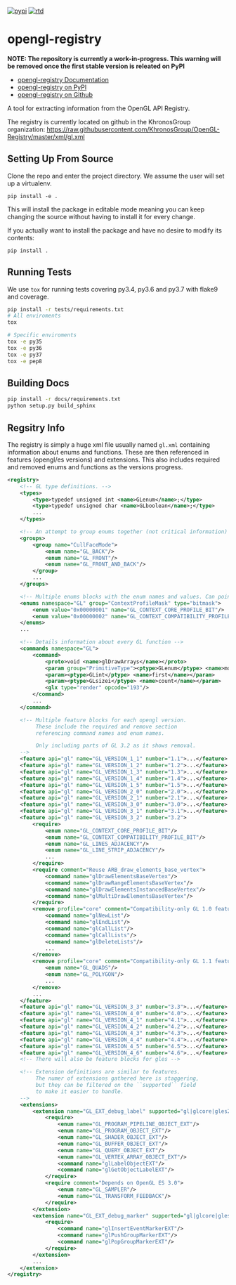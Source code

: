 [![pypi](https://badge.fury.io/py/opengl-registry.svg)](https://pypi.org/project/opengl-registry) [![rtd](https://readthedocs.org/projects/opengl-registry/badge/?version=latest)](https://opengl-registry.readthedocs.io)

# opengl-registry

**NOTE: The repository is currently a work-in-progress. This warning
will be removed once the first stable version is releated on PyPI**

* [opengl-registry Documentation](https://opengl-registry.readthedocs.io)
* [opengl-registry on PyPI](https://pypi.org/project/opengl-registry)
* [opengl-registry on Github](https://github.com/moderngl/opengl-registry)

A tool for extracting information from the OpenGL API Registry.

The registry is currently located on github in the KhronosGroup organization:
https://raw.githubusercontent.com/KhronosGroup/OpenGL-Registry/master/xml/gl.xml

## Setting Up From Source

Clone the repo and enter the project directory.
We assume the user will set up a virtualenv.

```
pip install -e .
```

This will install the package in editable mode
meaning you can keep changing the source without
having to install it for every change.

If you actually want to install the package and have
no desire to modify its contents:

```
pip install .
```

## Running Tests

We use `tox` for running tests covering py3.4, py3.6 and py3.7 with flake9 and coverage.

```sh
pip install -r tests/requirements.txt
# All enviroments
tox

# Specific enviroments
tox -e py35
tox -e py36
tox -e py37
tox -e pep8
```

## Building Docs

```sh
pip install -r docs/requirements.txt
python setup.py build_sphinx
```

## Regsitry Info

The registry is simply a huge xml file usually named `gl.xml` containing
information about enums and functions. These are then referenced in
features (opengl/es versions) and extensions. This also includes
required and removed enums and functions as the versions progress.

```xml
<registry>
    <!-- GL type definitions. -->
    <types>
        <type>typedef unsigned int <name>GLenum</name>;</type>
        <type>typedef unsigned char <name>GLboolean</name>;</type>
        ...
    </types>

    <!-- An attempt to group enums together (not critical information) -->
    <groups>
        <group name="CullFaceMode">
            <enum name="GL_BACK"/>
            <enum name="GL_FRONT"/>
            <enum name="GL_FRONT_AND_BACK"/>
        </group>
        ...
    </groups>

    <!-- Multiple enums blocks with the enum names and values. Can point to a group -->
    <enums namespace="GL" group="ContextProfileMask" type="bitmask">
        <enum value="0x00000001" name="GL_CONTEXT_CORE_PROFILE_BIT"/>
        <enum value="0x00000002" name="GL_CONTEXT_COMPATIBILITY_PROFILE_BIT"/>
    </enums>
    ...

    <!-- Details information about every GL function -->
    <commands namespace="GL">
        <command>
            <proto>void <name>glDrawArrays</name></proto>
            <param group="PrimitiveType"><ptype>GLenum</ptype> <name>mode</name></param>
            <param><ptype>GLint</ptype> <name>first</name></param>
            <param><ptype>GLsizei</ptype> <name>count</name></param>
            <glx type="render" opcode="193"/>
        </command>
        ...
    </command>

    <!-- Multiple feature blocks for each opengl version.
         These include the required and remove section
         referencing command names and enum names.

         Only including parts of GL 3.2 as it shows removal.
    -->
    <feature api="gl" name="GL_VERSION_1_1" number="1.1">...</feature>
    <feature api="gl" name="GL_VERSION_1_2" number="1.2">...</feature>
    <feature api="gl" name="GL_VERSION_1_3" number="1.3">...</feature>
    <feature api="gl" name="GL_VERSION_1_4" number="1.4">...</feature>
    <feature api="gl" name="GL_VERSION_1_5" number="1.5">...</feature>
    <feature api="gl" name="GL_VERSION_2_0" number="2.0">...</feature>
    <feature api="gl" name="GL_VERSION_2_1" number="2.1">...</feature>
    <feature api="gl" name="GL_VERSION_3_0" number="3.0">...</feature>
    <feature api="gl" name="GL_VERSION_3_1" number="3.1">...</feature>
    <feature api="gl" name="GL_VERSION_3_2" number="3.2">
        <require>
            <enum name="GL_CONTEXT_CORE_PROFILE_BIT"/>
            <enum name="GL_CONTEXT_COMPATIBILITY_PROFILE_BIT"/>
            <enum name="GL_LINES_ADJACENCY"/>
            <enum name="GL_LINE_STRIP_ADJACENCY"/>
            ...
        </require>
        <require comment="Reuse ARB_draw_elements_base_vertex">
            <command name="glDrawElementsBaseVertex"/>
            <command name="glDrawRangeElementsBaseVertex"/>
            <command name="glDrawElementsInstancedBaseVertex"/>
            <command name="glMultiDrawElementsBaseVertex"/>
        </require>
        <remove profile="core" comment="Compatibility-only GL 1.0 features removed from GL 3.2">
            <command name="glNewList"/>
            <command name="glEndList"/>
            <command name="glCallList"/>
            <command name="glCallLists"/>
            <command name="glDeleteLists"/>
            ...
        </remove>
        <remove profile="core" comment="Compatibility-only GL 1.1 features removed from GL 3.2">
            <enum name="GL_QUADS"/>
            <enum name="GL_POLYGON"/>
            ...
        </remove>
        ...
    </feature>
    <feature api="gl" name="GL_VERSION_3_3" number="3.3">...</feature>
    <feature api="gl" name="GL_VERSION_4_0" number="4.0">...</feature>
    <feature api="gl" name="GL_VERSION_4_1" number="4.1">...</feature>
    <feature api="gl" name="GL_VERSION_4_2" number="4.2">...</feature>
    <feature api="gl" name="GL_VERSION_4_3" number="4.3">...</feature>
    <feature api="gl" name="GL_VERSION_4_4" number="4.4">...</feature>
    <feature api="gl" name="GL_VERSION_4_5" number="4.5">...</feature>
    <feature api="gl" name="GL_VERSION_4_6" number="4.6">...</feature>
    <!-- There will also be feature blocks for gles -->

    <!-- Extension definitions are similar to features.
         The numer of extensions gathered here is staggering,
         but they can be filtered on the ``supported`` field
         to make it easier to handle.
    -->
    <extensions>
        <extension name="GL_EXT_debug_label" supported="gl|glcore|gles2">
            <require>
                <enum name="GL_PROGRAM_PIPELINE_OBJECT_EXT"/>
                <enum name="GL_PROGRAM_OBJECT_EXT"/>
                <enum name="GL_SHADER_OBJECT_EXT"/>
                <enum name="GL_BUFFER_OBJECT_EXT"/>
                <enum name="GL_QUERY_OBJECT_EXT"/>
                <enum name="GL_VERTEX_ARRAY_OBJECT_EXT"/>
                <command name="glLabelObjectEXT"/>
                <command name="glGetObjectLabelEXT"/>
            </require>
            <require comment="Depends on OpenGL ES 3.0">
                <enum name="GL_SAMPLER"/>
                <enum name="GL_TRANSFORM_FEEDBACK"/>
            </require>
        </extension>
        <extension name="GL_EXT_debug_marker" supported="gl|glcore|gles1|gles2">
            <require>
                <command name="glInsertEventMarkerEXT"/>
                <command name="glPushGroupMarkerEXT"/>
                <command name="glPopGroupMarkerEXT"/>
            </require>
        </extension>
        ...
    </extension>
</registry>
